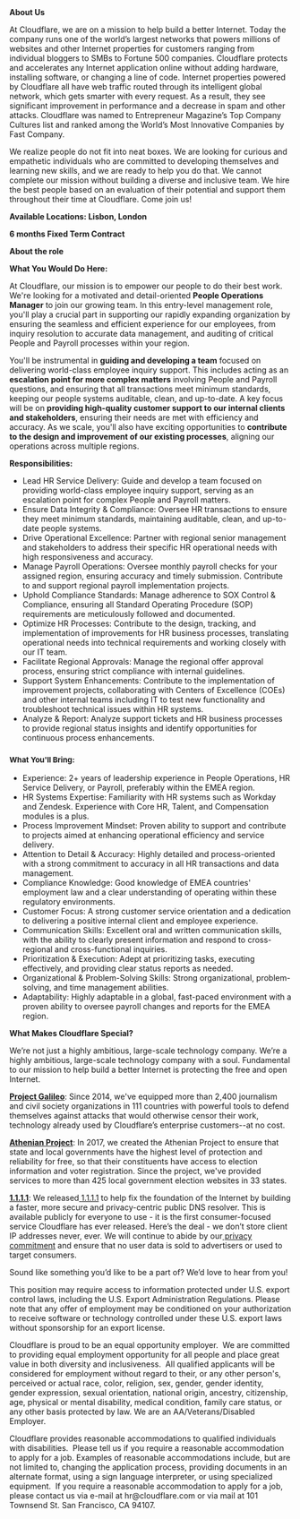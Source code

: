 <div class="content-intro">
	<div><strong>About Us</strong></div>
	<div>
		<p>At Cloudflare, we are on a mission to help build a better Internet. Today the company runs one of the world’s largest networks that powers millions of websites and other Internet properties for customers ranging from individual bloggers to SMBs to Fortune 500 companies. Cloudflare protects and accelerates any Internet application online without adding hardware, installing software, or changing a line of code. Internet properties powered by Cloudflare all have web traffic routed through its intelligent global network, which gets smarter with every request. As a result, they see significant improvement in performance and a decrease in spam and other attacks. Cloudflare was named to Entrepreneur Magazine’s Top Company Cultures list and ranked among the World’s Most Innovative Companies by Fast Company.&nbsp;</p>
		<p><span style="font-weight: 400;">We realize people do not fit into neat boxes. We are looking for curious and empathetic individuals who are committed to developing themselves and learning new skills, and we are ready to help you do that. We cannot complete our mission without building a diverse and inclusive team. We hire the best people based on an evaluation of their potential and support them throughout their time at Cloudflare. Come join us!&nbsp;</span></p>
	</div>
</div>
<p><strong>Available Locations: Lisbon, London</strong></p>
<p><strong>6 months Fixed Term Contract</strong></p>
<p><strong>About the role</strong></p>
<p><strong>What You Would Do Here:</strong></p>
<p>At Cloudflare, our mission is to empower our people to do their best work. We're looking for a motivated and detail-oriented <strong>People Operations Manager</strong> to join our growing team. In this entry-level management role, you'll play a crucial part in supporting our rapidly expanding organization by ensuring the seamless and efficient experience for our employees, from inquiry resolution to accurate data management, and auditing of critical People and Payroll processes within your region.</p>
<p>You'll be instrumental in <strong>guiding and developing a team</strong> focused on delivering world-class employee inquiry support. This includes acting as an <strong>escalation point for more complex matters</strong> involving People and Payroll questions, and ensuring that all transactions meet minimum standards, keeping our people systems auditable, clean, and up-to-date. A key focus will be on <strong>providing high-quality customer support to our internal clients and stakeholders</strong>, ensuring their needs are met with efficiency and accuracy. As we scale, you'll also have exciting opportunities to <strong>contribute to the design and improvement of our existing processes</strong>, aligning our operations across multiple regions.</p>
<p><strong>Responsibilities:</strong></p>
<ul>
	<li>Lead HR Service Delivery: Guide and develop a team focused on providing world-class employee inquiry support, serving as an escalation point for complex People and Payroll matters.</li>
	<li>Ensure Data Integrity &amp; Compliance: Oversee HR transactions to ensure they meet minimum standards, maintaining auditable, clean, and up-to-date people systems.</li>
	<li>Drive Operational Excellence: Partner with regional senior management and stakeholders to address their specific HR operational needs with high responsiveness and accuracy.</li>
	<li>Manage Payroll Operations: Oversee monthly payroll checks for your assigned region, ensuring accuracy and timely submission. Contribute to and support regional payroll implementation projects.</li>
	<li>Uphold Compliance Standards: Manage adherence to SOX Control &amp; Compliance, ensuring all Standard Operating Procedure (SOP) requirements are meticulously followed and documented.</li>
	<li>Optimize HR Processes: Contribute to the design, tracking, and implementation of improvements for HR business processes, translating operational needs into technical requirements and working closely with our IT team.</li>
	<li>Facilitate Regional Approvals: Manage the regional offer approval process, ensuring strict compliance with internal guidelines.</li>
	<li>Support System Enhancements: Contribute to the implementation of improvement projects, collaborating with Centers of Excellence (COEs) and other internal teams including IT to test new functionality and troubleshoot technical issues within HR systems.</li>
	<li>Analyze &amp; Report: Analyze support tickets and HR business processes to provide regional status insights and identify opportunities for continuous process enhancements.</li>
</ul>
<h3><span style="font-size: 10pt;"><strong>What You'll Bring:</strong></span></h3>
<ul>
	<li>Experience: 2+ years of leadership experience in People Operations, HR Service Delivery, or Payroll, preferably within the EMEA region.</li>
	<li>HR Systems Expertise: Familiarity with HR systems such as Workday and Zendesk. Experience with Core HR, Talent, and Compensation modules is a plus.</li>
	<li>Process Improvement Mindset: Proven ability to support and contribute to projects aimed at enhancing operational efficiency and service delivery.</li>
	<li>Attention to Detail &amp; Accuracy: Highly detailed and process-oriented with a strong commitment to accuracy in all HR transactions and data management.</li>
	<li>Compliance Knowledge: Good knowledge of EMEA countries' employment law and a clear understanding of operating within these regulatory environments.</li>
	<li>Customer Focus: A strong customer service orientation and a dedication to delivering a positive internal client and employee experience.</li>
	<li>Communication Skills: Excellent oral and written communication skills, with the ability to clearly present information and respond to cross-regional and cross-functional inquiries.</li>
	<li>Prioritization &amp; Execution: Adept at prioritizing tasks, executing effectively, and providing clear status reports as needed.</li>
	<li>Organizational &amp; Problem-Solving Skills: Strong organizational, problem-solving, and time management abilities.</li>
	<li>Adaptability: Highly adaptable in a global, fast-paced environment with a proven ability to oversee payroll changes and reports for the EMEA region.</li>
</ul>
<div class="content-conclusion">
	<p><strong>What Makes Cloudflare Special?</strong></p>
	<p><span style="font-weight: 400;">We’re not just a highly ambitious, large-scale technology company. We’re a highly ambitious, large-scale technology company with a soul. Fundamental to our mission to help build a better Internet is protecting the free and open Internet.</span></p>
	<p><a href="https://blog.cloudflare.com/protecting-free-expression-online/"><strong>Project Galileo</strong></a><span style="font-weight: 400;">: Since 2014, we've equipped more than 2,400 journalism and civil society organizations in 111 countries with powerful tools to defend themselves against attacks that would otherwise censor their work, technology already used by Cloudflare’s enterprise customers--at no cost.</span></p>
	<p><strong><a href="https://www.cloudflare.com/athenian/">Athenian Project</a></strong><span style="font-weight: 400;">: In 2017, we created the Athenian Project to ensure that state and local governments have the highest level of protection and reliability for free, so that their constituents have access to election information and voter registration. Since the project, we've provided services to more than 425 local government election websites in 33 states.</span></p>
	<p><a href="https://1.1.1.1/"><strong>1.1.1.1</strong></a><span style="font-weight: 400;">: We released</span><a href="https://1.1.1.1/"> <span style="font-weight: 400;">1.1.1.1</span></a><span style="font-weight: 400;"> to help fix the foundation of the Internet by building a faster, more secure and privacy-centric public DNS resolver. This is available publicly for everyone to use - it is the first consumer-focused service Cloudflare has ever released. Here’s the deal - we don’t store client IP addresses never, ever. We will continue to abide by our</span><a href="https://developers.cloudflare.com/1.1.1.1/privacy/public-dns-resolver"> privacy commitment</a><span style="font-weight: 400;"> and ensure that no user data is sold to advertisers or used to target consumers.</span></p>
	<p><span style="font-weight: 400;">Sound like something you’d like to be a part of? We’d love to hear from you!</span></p>
	<p><span style="font-weight: 400;">This position may require access to information protected under U.S. export control laws, including the U.S. Export Administration Regulations. Please note that any offer of employment may be conditioned on your authorization to receive software or technology controlled under these U.S. export laws without sponsorship for an export license.</span></p>
	<p><span style="font-weight: 400;">Cloudflare is proud to be an equal opportunity employer. &nbsp;We are committed to providing equal employment opportunity for all people and place great value in both diversity and inclusiveness. &nbsp;All qualified applicants will be considered for employment without regard to their, or any other person's, perceived or actual</span> <span style="font-weight: 400;">race, color, religion, sex, gender, gender identity, gender expression, sexual orientation, national origin, ancestry, citizenship, age, physical or mental disability, medical condition, family care status, or any other basis protected by law. </span><span style="font-weight: 400;">We are an AA/Veterans/Disabled Employer.</span></p>
	<p><span style="font-weight: 400;">Cloudflare provides reasonable accommodations to qualified individuals with disabilities. &nbsp;Please tell us if you require a reasonable accommodation to apply for a job. Examples of reasonable accommodations include, but are not limited to, changing the application process, providing documents in an alternate format, using a sign language interpreter, or using specialized equipment. &nbsp;If you require a reasonable accommodation to apply for a job, please contact us via e-mail at </span><span style="font-weight: 400;">hr@cloudflare.com</span><span style="font-weight: 400;"> or via mail at 101 Townsend St. San Francisco, CA 94107.</span></p>
</div>